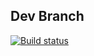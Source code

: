 ## Dev Branch
[![Build status](https://build.appcenter.ms/v0.1/apps/56c70b79-5fea-49fb-bc15-f97cc3ca80aa/branches/dev/badge)](https://appcenter.ms)
